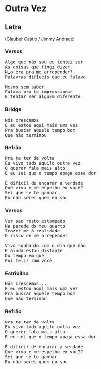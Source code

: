 # Outra Vez
## Letra
(Glauber Castro / Jimmy Andrade)
### Versos
<pre>
Algo que não sou eu tentei ser
As coisas que fingi dizer
N„o era pra me arrepender?
Palavras difÌceis que eu falava

Mesmo sem saber
Falava pra te impressionar
E tentar ser alguÈm diferente
</pre>
### Bridge
<pre>
Nós crescemos
E eu estou aqui mais uma vez
Pra buscar aquele tempo bom
Que não terminou
</pre>
### Refrão
<pre>
Pra te ter de volta
Eu vivo tudo aquilo outra vez
O querer fala mais alto
E eu sei que o tempo apaga essa dor

É difícil de encarar a verdade
Que vivo e me espelho em você?
Sei que se te ganhar
Eu não serei quem eu sou
</pre>
### Versos
<pre>
Ver seu rosto estampado
Na parede do meu quarto
Trazer-me à realidade
O risco de me arrepender

Vivo sonhando com o dia que não
E ainda estou distante
Do tempo em que
Fui feliz com você
</pre>
### Estribilho
<pre>
Nós crescemos...
E eu estou aqui mais uma vez
Pra buscar aquele tempo bom
Que não terminou
</pre>
### Refrão
<pre>
Pra te ter de volta
Eu vivo tudo aquilo outra vez
O querer fala mais alto
E eu sei que o tempo apaga essa dor

É difícil de encarar a verdade
Que vivo e me espelho em vocÍ?
Sei que se te ganhar
Eu não serei quem eu sou
</pre>
